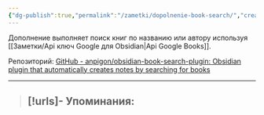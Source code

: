 ```yaml
---
{"dg-publish":true,"permalink":"/zametki/dopolnenie-book-search/","created":"2024-07-09 14:16"}
---
```


Дополнение выполняет поиск книг по названию или автору используя [[Заметки/Api ключ Google для Obsidian\|Api Google Books]].

Репозиторий: [GitHub - anpigon/obsidian-book-search-plugin: Obsidian plugin that automatically creates notes by searching for books](https://github.com/anpigon/obsidian-book-search-plugin#example-template)

---
> [!urls]- Упоминания:
> - 